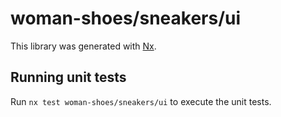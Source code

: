 # woman-shoes/sneakers/ui

This library was generated with [Nx](https://nx.dev).

## Running unit tests

Run `nx test woman-shoes/sneakers/ui` to execute the unit tests.
